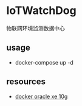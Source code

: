 # IoTWatchDog

物联网环境监测数据中心

## usage

- docker-compose up -d

## resources

- [docker oracle xe 10g](https://hub.docker.com/r/dkfi/docker-oracle-xe-10g/)
